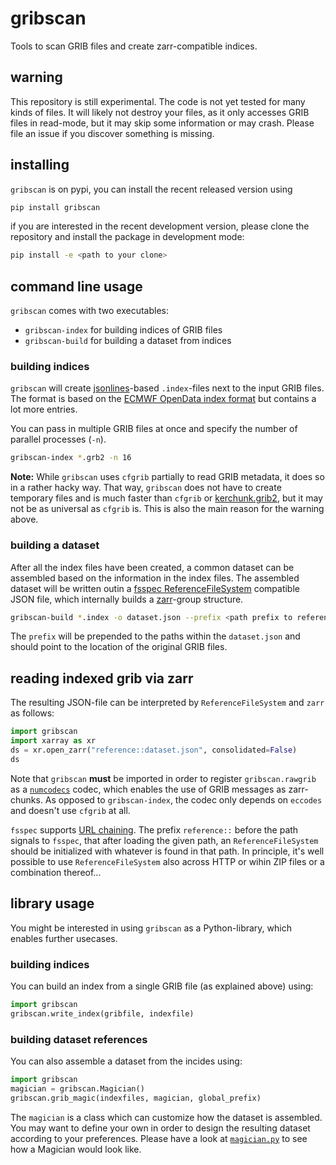 # gribscan

Tools to scan GRIB files and create zarr-compatible indices.

## warning

This repository is still experimental. The code is not yet tested for many kinds of files. It will likely not destroy your files, as it only accesses GRIB files in read-mode, but it may skip some information or may crash. Please file an issue if you discover something is missing.

## installing

`gribscan` is on pypi, you can install the recent released version using

```bash
pip install gribscan
```

if you are interested in the recent development version, please clone the repository and install the package in development mode:

```bash
pip install -e <path to your clone>
```

## command line usage

`gribscan` comes with two executables:

* `gribscan-index` for building indices of GRIB files
* `gribscan-build` for building a dataset from indices

### building indices

`gribscan` will create [jsonlines](https://jsonlines.org/)-based `.index`-files next to the input GRIB files. The format is based on the [ECMWF OpenData index format](https://confluence.ecmwf.int/display/UDOC/ECMWF+Open+Data+-+Real+Time#ECMWFOpenDataRealTime-IndexFilesIndexfiles) but contains a lot more entries.

You can pass in multiple GRIB files at once and specify the number of parallel processes (`-n`).

```bash
gribscan-index *.grb2 -n 16
```

**Note:** While `gribscan` uses `cfgrib` partially to read GRIB metadata, it does so in a rather hacky way. That way, `gribscan` does not have to create temporary files and is much faster than `cfgrib` or [kerchunk.grib2](https://fsspec.github.io/kerchunk/reference.html#kerchunk.grib2.scan_grib), but it may not be as universal as `cfgrib` is. This is also the main reason for the warning above.


### building a dataset

After all the index files have been created, a common dataset can be assembled based on the information in the index files. The assembled dataset will be written outin a [fsspec ReferenceFileSystem](https://filesystem-spec.readthedocs.io/en/latest/api.html#fsspec.implementations.reference.ReferenceFileSystem) compatible JSON file, which internally builds a [zarr](https://zarr.readthedocs.io/en/stable/index.html)-group structure.

```bash
gribscan-build *.index -o dataset.json --prefix <path prefix to referenced grib files>
```

The `prefix` will be prepended to the paths within the `dataset.json` and should point to the location of the original GRIB files.

## reading indexed grib via zarr

The resulting JSON-file can be interpreted by `ReferenceFileSystem` and `zarr` as follows:

```python
import gribscan
import xarray as xr
ds = xr.open_zarr("reference::dataset.json", consolidated=False)
ds
```

Note that `gribscan` **must** be imported in order to register `gribscan.rawgrib` as a [`numcodecs`](https://numcodecs.readthedocs.io/en/stable/index.html) codec, which enables the use of GRIB messages as zarr-chunks. As opposed to `gribscan-index`, the codec only depends on `eccodes` and doesn't use `cfgrib` at all.

`fsspec` supports [URL chaining](https://filesystem-spec.readthedocs.io/en/latest/features.html#url-chaining). The prefix `reference::` before the path signals to `fsspec`, that after loading the given path, an `ReferenceFileSystem` should be initialized with whatever is found in that path. In principle, it's well possible to use `ReferenceFileSystem` also across HTTP or wihin ZIP files or a combination thereof...


## library usage

You might be interested in using `gribscan` as a Python-library, which enables further usecases.

### building indices

You can build an index from a single GRIB file (as explained above) using:

```python
import gribscan
gribscan.write_index(gribfile, indexfile)
```

### building dataset references

You can also assemble a dataset from the incides using:

```python
import gribscan
magician = gribscan.Magician()
gribscan.grib_magic(indexfiles, magician, global_prefix)
```

The `magician` is a class which can customize how the dataset is assembled. You may want to define your own in order to design the resulting dataset according to your preferences. Please have a look at [`magician.py`](gribscan/magician.py) to see how a Magician would look like.
